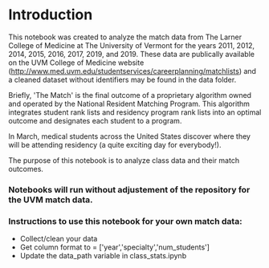 # Introduction

This notebook was created to analyze the match data from The Larner College of Medicine at The University of Vermont for the years 2011, 2012, 2014, 2015, 2016, 2017, 2019, and 2019. These data are publically available on the UVM College of Medicine website (http://www.med.uvm.edu/studentservices/careerplanning/matchlists) and a cleaned dataset without identifiers may be found in the data folder.

Briefly, 'The Match' is the final outcome of a proprietary algorithm owned and operated by the National Resident Matching Program. This algorithm integrates student rank lists and residency program rank lists into an optimal outcome and designates each student to a program.

In March, medical students across the United States discover where they will be attending residency (a quite exciting day for everybody!). 

The purpose of this notebook is to analyze class data and their match outcomes.

### Notebooks will run without adjustement of the repository for the UVM match data.

### Instructions to use this notebook for your own match data:

* Collect/clean your data
* Get column format to = ['year','specialty','num_students']
* Update the data_path variable in class_stats.ipynb

